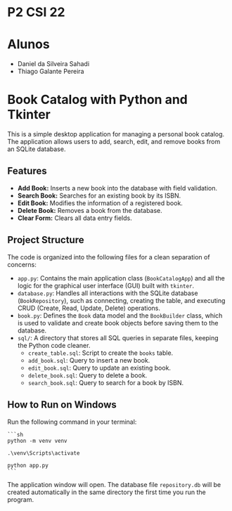 # P2 CSI 22

# Alunos

* Daniel da Silveira Sahadi
* Thiago Galante Pereira

# Book Catalog with Python and Tkinter

This is a simple desktop application for managing a personal book catalog. The application allows users to add, search, edit, and remove books from an SQLite database.

## Features

* **Add Book:** Inserts a new book into the database with field validation.
* **Search Book:** Searches for an existing book by its ISBN.
* **Edit Book:** Modifies the information of a registered book.
* **Delete Book:** Removes a book from the database.
* **Clear Form:** Clears all data entry fields.

## Project Structure

The code is organized into the following files for a clean separation of concerns:

* `app.py`: Contains the main application class (`BookCatalogApp`) and all the logic for the graphical user interface (GUI) built with `tkinter`.
* `database.py`: Handles all interactions with the SQLite database (`BookRepository`), such as connecting, creating the table, and executing CRUD (Create, Read, Update, Delete) operations.
* `book.py`: Defines the `Book` data model and the `BookBuilder` class, which is used to validate and create book objects before saving them to the database.
* `sql/`: A directory that stores all SQL queries in separate files, keeping the Python code cleaner.
    * `create_table.sql`: Script to create the `books` table.
    * `add_book.sql`: Query to insert a new book.
    * `edit_book.sql`: Query to update an existing book.
    * `delete_book.sql`: Query to delete a book.
    * `search_book.sql`: Query to search for a book by ISBN.

## How to Run on Windows

Run the following command in your terminal:

    ```sh
    python -m venv venv

    .\venv\Scripts\activate

    python app.py
    ```

The application window will open. The database file `repository.db` will be created automatically in the same directory the first time you run the program.